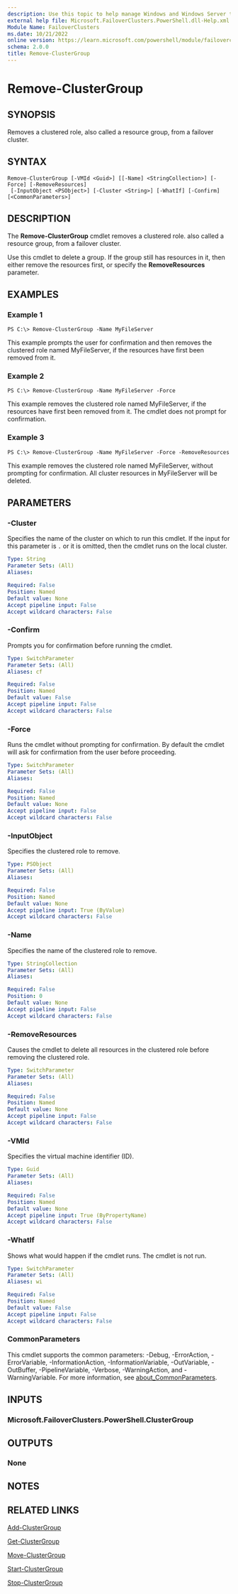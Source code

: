 ```yaml
---
description: Use this topic to help manage Windows and Windows Server technologies with Windows PowerShell.
external help file: Microsoft.FailoverClusters.PowerShell.dll-Help.xml
Module Name: FailoverClusters
ms.date: 10/21/2022
online version: https://learn.microsoft.com/powershell/module/failoverclusters/remove-clustergroup?view=windowsserver2022-ps&wt.mc_id=ps-gethelp
schema: 2.0.0
title: Remove-ClusterGroup
---
```


# Remove-ClusterGroup

## SYNOPSIS
Removes a clustered role, also called a resource group, from a failover cluster.

## SYNTAX

```
Remove-ClusterGroup [-VMId <Guid>] [[-Name] <StringCollection>] [-Force] [-RemoveResources]
 [-InputObject <PSObject>] [-Cluster <String>] [-WhatIf] [-Confirm] [<CommonParameters>]
```

## DESCRIPTION

The **Remove-ClusterGroup** cmdlet removes a clustered role. also called a resource group, from a
failover cluster.

Use this cmdlet to delete a group. If the group still has resources in it, then either remove the
resources first, or specify the **RemoveResources** parameter.

## EXAMPLES

### Example 1

```
PS C:\> Remove-ClusterGroup -Name MyFileServer
```

This example prompts the user for confirmation and then removes the clustered role named
MyFileServer, if the resources have first been removed from it.

### Example 2

```
PS C:\> Remove-ClusterGroup -Name MyFileServer -Force
```

This example removes the clustered role named MyFileServer, if the resources have first been removed
from it. The cmdlet does not prompt for confirmation.

### Example 3

```
PS C:\> Remove-ClusterGroup -Name MyFileServer -Force -RemoveResources
```

This example removes the clustered role named MyFileServer, without prompting for confirmation. All
cluster resources in MyFileServer will be deleted.

## PARAMETERS

### -Cluster

Specifies the name of the cluster on which to run this cmdlet. If the input for this parameter is
`.` or it is omitted, then the cmdlet runs on the local cluster.

```yaml
Type: String
Parameter Sets: (All)
Aliases: 

Required: False
Position: Named
Default value: None
Accept pipeline input: False
Accept wildcard characters: False
```

### -Confirm

Prompts you for confirmation before running the cmdlet.

```yaml
Type: SwitchParameter
Parameter Sets: (All)
Aliases: cf

Required: False
Position: Named
Default value: False
Accept pipeline input: False
Accept wildcard characters: False
```

### -Force

Runs the cmdlet without prompting for confirmation. By default the cmdlet will ask for confirmation
from the user before proceeding.

```yaml
Type: SwitchParameter
Parameter Sets: (All)
Aliases: 

Required: False
Position: Named
Default value: None
Accept pipeline input: False
Accept wildcard characters: False
```

### -InputObject

Specifies the clustered role to remove.

```yaml
Type: PSObject
Parameter Sets: (All)
Aliases: 

Required: False
Position: Named
Default value: None
Accept pipeline input: True (ByValue)
Accept wildcard characters: False
```

### -Name

Specifies the name of the clustered role to remove.

```yaml
Type: StringCollection
Parameter Sets: (All)
Aliases: 

Required: False
Position: 0
Default value: None
Accept pipeline input: False
Accept wildcard characters: False
```

### -RemoveResources

Causes the cmdlet to delete all resources in the clustered role before removing the clustered role.

```yaml
Type: SwitchParameter
Parameter Sets: (All)
Aliases: 

Required: False
Position: Named
Default value: None
Accept pipeline input: False
Accept wildcard characters: False
```

### -VMId

Specifies the virtual machine identifier (ID).

```yaml
Type: Guid
Parameter Sets: (All)
Aliases: 

Required: False
Position: Named
Default value: None
Accept pipeline input: True (ByPropertyName)
Accept wildcard characters: False
```

### -WhatIf

Shows what would happen if the cmdlet runs. The cmdlet is not run.

```yaml
Type: SwitchParameter
Parameter Sets: (All)
Aliases: wi

Required: False
Position: Named
Default value: False
Accept pipeline input: False
Accept wildcard characters: False
```

### CommonParameters

This cmdlet supports the common parameters: -Debug, -ErrorAction, -ErrorVariable,
-InformationAction, -InformationVariable, -OutVariable, -OutBuffer, -PipelineVariable, -Verbose,
-WarningAction, and -WarningVariable. For more information, see
[about_CommonParameters](https://go.microsoft.com/fwlink/?LinkID=113216).

## INPUTS

### Microsoft.FailoverClusters.PowerShell.ClusterGroup

## OUTPUTS

### None

## NOTES

## RELATED LINKS

[Add-ClusterGroup](./Add-ClusterGroup.md)

[Get-ClusterGroup](./Get-ClusterGroup.md)

[Move-ClusterGroup](./Move-ClusterGroup.md)

[Start-ClusterGroup](./Start-ClusterGroup.md)

[Stop-ClusterGroup](./Stop-ClusterGroup.md)
